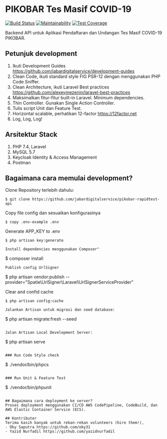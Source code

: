 # PIKOBAR Tes Masif COVID-19

[![Build Status](https://travis-ci.org/jabardigitalservice/pikobar-rapidtest-api.svg?branch=master)](https://travis-ci.org/jabardigitalservice/pikobar-rapidtest-api)
[![Maintainability](https://api.codeclimate.com/v1/badges/fae1475c143f7a532884/maintainability)](https://codeclimate.com/github/jabardigitalservice/pikobar-rapidtest-api/maintainability)
[![Test Coverage](https://api.codeclimate.com/v1/badges/fae1475c143f7a532884/test_coverage)](https://codeclimate.com/github/jabardigitalservice/pikobar-rapidtest-api/test_coverage)

Backend API untuk Aplikasi Pendaftaran dan Undangan Tes Masif COVID-19 PIKOBAR. 

## Petunjuk development
1. Ikuti Development Guides https://github.com/jabardigitalservice/development-guides
2. Clean Code, ikuti standard style FIG PSR-12 dengan menggunakan PHP Code Sniffer.
3. Clean Architecture, ikuti Laravel Best practices https://github.com/alexeymezenin/laravel-best-practices
4. Maksimalkan fitur-fitur built-in Laravel. Minimum dependencies.
5. Thin Controller. Gunakan Single Action Controller.
6. Tulis script Unit dan Feature Test.
7. Horizontal scalable, perhatikan 12-factor https://12factor.net
8. Log, Log, Log!

## Arsitektur Stack
1. PHP 7.4, Laravel
2. MySQL 5.7
3. Keycloak Identity & Access Management
4. Postman

## Bagaimana cara memulai development?
Clone Repository terlebih dahulu:
```
$ git clone https://github.com/jabardigitalservice/pikobar-rapidtest-api
```

Copy file config dan sesuaikan konfigurasinya
```
$ copy .env-example .env
```
Generate APP_KEY to .env
```
$ php artisan key:generate

Install dependencies menggunakan Composer"
```
$ composer install
```
Publish config UrlSigner
```
$ php artisan vendor:publish --provider="Spatie\UrlSigner\Laravel\UrlSignerServiceProvider"

Clear and confid cache
```
$ php artisan config:cache

Jalankan Artisan untuk migrasi dan seed database:
```
$ php artisan migrate:fresh --seed
```

Jalan Artisan Local Development Server:
```
$ php artisan serve
```

### Run Code Style check
```
$ ./vendor/bin/phpcs
```

### Run Unit & Feature Test
```
$ ./vendor/bin/phpunit
```

## Bagaimana cara deployment ke server?
Proses deployment menggunakan CI/CD AWS CodePipeline, CodeBuild, dan AWS Elastic Container Service (ECS).

## Kontributor
Terima kasih banyak untuk rekan-rekan volunteers (hire them!),
- Oky Saputra https://github.com/oky31
- Yazid Nurfadil https://github.com/yazidnurfadil

